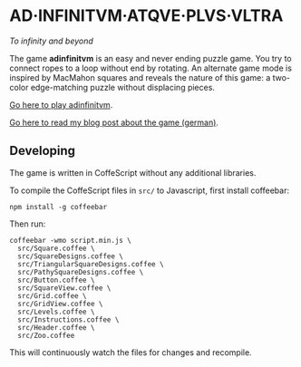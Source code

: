 AD·INFINITVM·ATQVE·PLVS·VLTRA
=============================

*To infinity and beyond*

The game **adinfinitvm** is an easy and never ending puzzle game. You try to
connect ropes to a loop without end by rotating. An alternate game mode
is inspired by MacMahon squares and reveals the nature of this game: a two-color
edge-matching puzzle without displacing pieces.

[Go here to play adinfinitvm](http://bxt.github.io/adinfinitvm/).

[Go here to read my blog post about the game (german)](http://bernhardhaeussner.de/blog/134_Ein_sch%C3%B6nes_Online-Spiel_names_adinfinitvm).

Developing
----------

The game is written in CoffeScript without any additional libraries.

To compile the CoffeScript files in `src/` to Javascript, first install coffeebar:

    npm install -g coffeebar

Then run:

    coffeebar -wmo script.min.js \
      src/Square.coffee \
      src/SquareDesigns.coffee \
      src/TriangularSquareDesigns.coffee \
      src/PathySquareDesigns.coffee \
      src/Button.coffee \
      src/SquareView.coffee \
      src/Grid.coffee \
      src/GridView.coffee \
      src/Levels.coffee \
      src/Instructions.coffee \
      src/Header.coffee \
      src/Zoo.coffee

This will continuously watch the files for changes and recompile.
